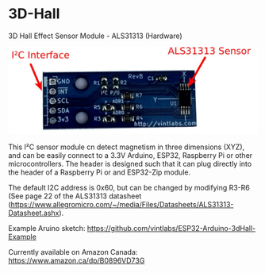 # 3D-Hall
3D Hall Effect Sensor Module - ALS31313 (Hardware)

![3D Hall Sensor Module Image](https://github.com/vintlabs/3D-Hall/raw/master/3dHallModule.jpeg)

This I²C sensor module cn detect magnetism in three dimensions (XYZ), and can be easily connect to a 3.3V Arduino, ESP32, Raspberry Pi or other microcontrollers. The header is designed such that it can plug directly into the header of a Raspberry Pi or and ESP32-Zip module.

The default I2C address is 0x60, but can be changed by modifying R3-R6 (See page 22 of the ALS31313 datasheet (https://www.allegromicro.com/~/media/Files/Datasheets/ALS31313-Datasheet.ashx).

Example Aruino sketch: https://github.com/vintlabs/ESP32-Arduino-3dHall-Example

Currently available on Amazon Canada: https://www.amazon.ca/dp/B0896VD73G
